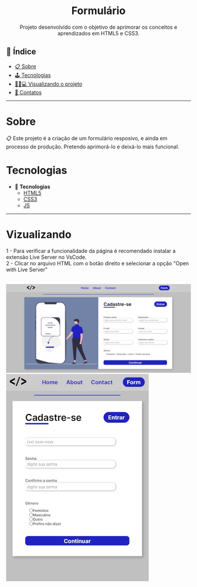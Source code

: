 <h1 align="center"> Formulário</h1>
<p align="center"> Projeto desenvolvido com o objetivo de aprimorar os conceitos e aprendizados em HTML5 e CSS3. </p>

## 📕 Índice

- [📋 Sobre](#Sobre)
- [🕹 Tecnologias](#Tecnologias)
- [👩🏻💻 Visualizando o projeto](#Visualizando)
- [📲 Contatos](#Contatos)

<hr>

<!-- About -->

# Sobre

<p align="left"> 📋 Este projeto é a criação de um formulário resposivo, e ainda em processo de produção. Pretendo aprimorá-lo e deixá-lo mais funcional. </p>

<!-- TECHNOLOGIES -->

# Tecnologias

- 🧩 **Tecnologias**
  - [HTML5](https://developer.mozilla.org/pt-BR/docs/Web/HTML)
  - [CSS3](https://developer.mozilla.org/pt-BR/docs/Web/CSS)
  - [JS](https://developer.mozilla.org/pt-BR/docs/Web/JavaScript)

<hr>

<!-- TECHNOLOGIES -->

# Vizualizando

1 - Para verificar a funcionalidade da página é recomendado instalar a extensão Live Server no VsCode. <br> 2 - Clicar no arquivo HTML com o botão direito e selecionar a opção "Open with Live Server"

<br>

<img src='./img_rm/form_web.jpeg'>
<img src='./img_rm/form_mobile.jpeg'>

<br>
